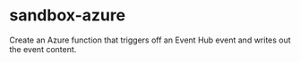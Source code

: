# sandbox-azure
Create an Azure function that triggers off an Event Hub event and writes out the event content.
